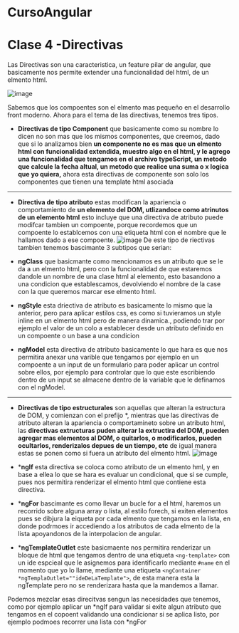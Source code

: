 # CursoAngular

# Clase 4 -Directivas

Las Directivas son una caracteristica, un feature pilar de angular, que basicamente nos permite
extender una funcionalidad del html, de un elmento html.

![image](https://github.com/juanpablommm/curso-angular/assets/62717509/e2d59893-080f-4884-92a0-4483004cdfa7)

Sabemos que los compoentes son el elmento mas pequeño en el desarrollo front moderno.
Ahora para el tema de las directivas, tenemos tres tipos.
* **Directivas de tipo Component** que basicamente como su nombre lo dicen no son mas que los mismos componentes, que creemos,
dado que si lo analizamos bien **un componente no es mas que un elmento html con funcionalidad extendida, muestro
algo en el html, y le agrego una funcionalidad que tengamos en el archivo typeScript, un metodo que calcule la fecha altual, 
un metodo que realice una suma o x logica que yo quiera,** ahora esta directivas de componente son solo los componentes que tienen
una template html asociada

-----------------------------------------------------------------------------
* **Directiva de tipo atributo** estas modifican la apariencia o comportamiento de **un elemento del DOM, utlizandoce como atrinutos 
de un elemento html** esto incluye que una directiva de atributo puede modifcar tambien un compoente, porque recordemos que un compoente
lo establcemos con una etiqueta html con el nombre que le hallamos dado a ese compoente.
![image](https://github.com/juanpablommm/curso-angular/assets/62717509/61e9c12b-2308-40a9-a23f-e9d9071c1890)
De este tipo de riectivas tambien tenemos bascimante 3 subtipos que serian:

* **ngClass** que basicmante como mencionamos es un atributo que se le da a un elmento html, pero con la funcionalidad de que estaremos
dandole un nombre de una clase html al elemento, esto basandono a una condicion que establescamos, devolviendo el nombre de la case con 
la que queremos marcar ese elmento html.

* **ngStyle** esta driectiva de atributo es basicamente lo mismo que la anterior, pero para aplicar estilos css, es como si tuvieramos un 
style inline en un elmento html pero de manera dinamica., podiendo trar por ejemplo el valor de un colo a establecer desde un atributo definido 
en un compoente o un base a una condicion

* **ngModel** esta directiva de atributo basicamente lo que hara es que nos permitira anexar una varible que tengamos por ejemplo
en un compoente a un input de un formulario para poder aplicar un control sobre ellos, por ejemplo para controlar que lo que este escribiendo
dentro de un input se almacene dentro de la variable que le definamos con el ngModel.

-----------------------------------------------------------------------------

* **Directivas de tipo estructurales** son aquellas que alteran la estructura de DOM, y comienzan con el prefijo *, mientras que las 
directivas de atributo alteran la apariencia o comportamineto sobre un atributo html, las **directivas extructuras puden alterar la extructira
del DOM, pueden agregar mas elementos al DOM, o quitarlos, o modificarlos, pueden ocultarlos, renderizalos depues de un tiempo, etc** de igual manera
estas se ponen como si fuera un atributo del elmento html.
![image](https://github.com/juanpablommm/curso-angular/assets/62717509/ff8aa7ab-a491-4577-95dd-57b5c8fbe29e)

* ***ngIf** esta directiva se coloca como atributo de un elmento hml, y en base a ellea lo que se hara es evaluar un condicional,
que si se cumple, pues nos permitira renderizar el elmento html que contiene esta directiva.

* ***ngFor** bascimante es como llevar un bucle for a el html, haremos un recorrido sobre alguna array o lista, al estilo forech, si exiten elementos
pues se dibjura la eiqueta por cada elmento que tengamos en la lista, en donde podrmoes ir accediendo a los atributos de cada elmento de la lista
apoyandonos de la interpolacion de angular.

* ***ngTemplateOutlet** este basicmaente nos permitira renderizar un bloque de html que tengamos dentro de una etiqueta `<ng-template>` con un ide espcieal que le asignemos
para identificarlo mediante `#name` en el momento que yo lo llame, mediante una etiqueta `<ngContainer *ngTemplaOutlet=""ideDeLaTemplate">`, de esta manera esta la ngTemplate
pero no se renderizara hasta que la mandemos a llamar.

Podemos mezclar esas direcitvas sengun las necesidades que tenemos, como por ejemplo aplicar un *ngIf para validar si exite algun atributo que tengamos en el copoent
validando una condicionar si se aplica listo, por ejemplo podmoes recorrer una lista con *ngFor
